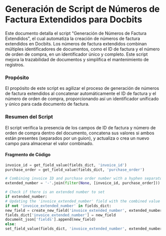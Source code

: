# Generación de Script de Números de Factura Extendidos para Docbits

Este documento detalla el script "Generación de Números de Factura Extendidos", el cual automatiza la creación de números de factura extendidos en Docbits. Los números de factura extendidos combinan múltiples identificadores de documentos, como el ID de factura y el número de orden de compra, en un identificador único y completo. Este script mejora la trazabilidad de documentos y simplifica el mantenimiento de registros.

### Propósito

El propósito de este script es agilizar el proceso de generación de números de factura extendidos al concatenar automáticamente el ID de factura y el número de orden de compra, proporcionando así un identificador unificado y único para cada documento de factura.

### Resumen del Script

El script verifica la presencia de los campos de ID de factura y número de orden de compra dentro del documento, concatena sus valores si ambos están presentes (separados por un guion), y actualiza o crea un nuevo campo para almacenar el valor combinado.

#### Fragmento de Código
```python
invoice_id = get_field_value(fields_dict, 'invoice_id')
purchase_order = get_field_value(fields_dict, 'purchase_order')

# Combining invoice ID and purchase order number with a hyphen separator
extended_number = '-'.join(filter(None, [invoice_id, purchase_order]))

# Check if there is an extended number to set
if extended_number:
# Updating the 'invoice_extended_number' field with the combined value
if not 'invoice_extended_number' in fields_dict:
new_field = create_new_field('invoice_extended_number', extended_number)
fields_dict['invoice_extended_number'] = new_field
document_json['fields'].append(new_field)
else:
set_field_value(fields_dict, 'invoice_extended_number', extended_number)
```

